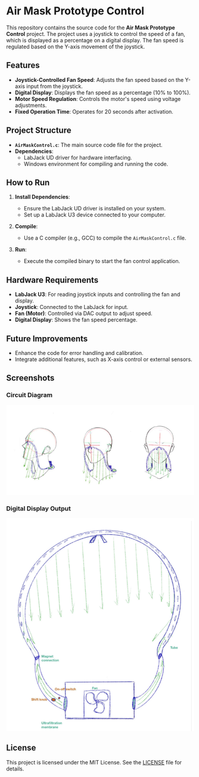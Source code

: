 # Air Mask Prototype Control

This repository contains the source code for the **Air Mask Prototype Control** project. The project uses a joystick to control the speed of a fan, which is displayed as a percentage on a digital display. The fan speed is regulated based on the Y-axis movement of the joystick.

## Features

- **Joystick-Controlled Fan Speed**: Adjusts the fan speed based on the Y-axis input from the joystick.
- **Digital Display**: Displays the fan speed as a percentage (10% to 100%).
- **Motor Speed Regulation**: Controls the motor's speed using voltage adjustments.
- **Fixed Operation Time**: Operates for 20 seconds after activation.

## Project Structure

- **`AirMaskControl.c`**: The main source code file for the project.
- **Dependencies**:
  - LabJack UD driver for hardware interfacing.
  - Windows environment for compiling and running the code.

## How to Run

1. **Install Dependencies**:
   - Ensure the LabJack UD driver is installed on your system.
   - Set up a LabJack U3 device connected to your computer.

2. **Compile**:
   - Use a C compiler (e.g., GCC) to compile the `AirMaskControl.c` file.

3. **Run**:
   - Execute the compiled binary to start the fan control application.

## Hardware Requirements

- **LabJack U3**: For reading joystick inputs and controlling the fan and display.
- **Joystick**: Connected to the LabJack for input.
- **Fan (Motor)**: Controlled via DAC output to adjust speed.
- **Digital Display**: Shows the fan speed percentage.

## Future Improvements

- Enhance the code for error handling and calibration.
- Integrate additional features, such as X-axis control or external sensors.

## Screenshots

### Circuit Diagram
![Circuit Diagram](1.png)

### Digital Display Output
![Digital Display Output](2.png)

## License

This project is licensed under the MIT License. See the [LICENSE](LICENSE) file for details.
